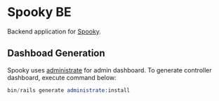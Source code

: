 # Spooky BE
Backend application for [Spooky](https://github.com/juniorise/spooky-mb).

## Dashboad Generation
Spooky uses [administrate](https://administrate-demo-prerelease.herokuapp.com/getting_started) for admin dashboard. To generate controller dashboard, execute command below:
```s
bin/rails generate administrate:install
```